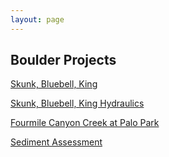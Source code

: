 ```yaml
---
layout: page
---
```

## Boulder Projects

[Skunk, Bluebell, King](sbk-map)

[Skunk, Bluebell, King Hydraulics](sbk-hydraulics)

[Fourmile Canyon Creek at Palo Park](palopark-map)

[Sediment Assessment](sediment-analysis)
